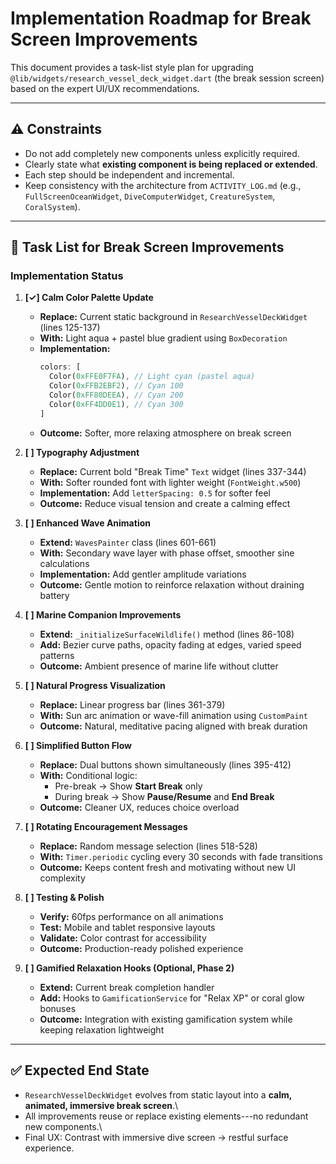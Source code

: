 # Implementation Roadmap for Break Screen Improvements

This document provides a task-list style plan for upgrading
`@lib/widgets/research_vessel_deck_widget.dart` (the break session
screen) based on the expert UI/UX recommendations.

------------------------------------------------------------------------

## ⚠️ Constraints

-   Do not add completely new components unless explicitly required.
-   Clearly state what **existing component is being replaced or
    extended**.
-   Each step should be independent and incremental.
-   Keep consistency with the architecture from `ACTIVITY_LOG.md` (e.g.,
    `FullScreenOceanWidget`, `DiveComputerWidget`, `CreatureSystem`,
    `CoralSystem`).

------------------------------------------------------------------------

## 📝 Task List for Break Screen Improvements

### Implementation Status

1.  **[✓] Calm Color Palette Update**
    -   **Replace:** Current static background in `ResearchVesselDeckWidget` (lines 125-137)
    -   **With:** Light aqua + pastel blue gradient using `BoxDecoration`
    -   **Implementation:**
        ```dart
        colors: [
          Color(0xFFE0F7FA), // Light cyan (pastel aqua)
          Color(0xFFB2EBF2), // Cyan 100
          Color(0xFF80DEEA), // Cyan 200
          Color(0xFF4DD0E1), // Cyan 300
        ]
        ```
    -   **Outcome:** Softer, more relaxing atmosphere on break screen

2.  **[ ] Typography Adjustment**
    -   **Replace:** Current bold "Break Time" `Text` widget (lines 337-344)
    -   **With:** Softer rounded font with lighter weight (`FontWeight.w500`)
    -   **Implementation:** Add `letterSpacing: 0.5` for softer feel
    -   **Outcome:** Reduce visual tension and create a calming effect

3.  **[ ] Enhanced Wave Animation**
    -   **Extend:** `WavesPainter` class (lines 601-661)
    -   **With:** Secondary wave layer with phase offset, smoother sine calculations
    -   **Implementation:** Add gentler amplitude variations
    -   **Outcome:** Gentle motion to reinforce relaxation without draining battery

4.  **[ ] Marine Companion Improvements**
    -   **Extend:** `_initializeSurfaceWildlife()` method (lines 86-108)
    -   **Add:** Bezier curve paths, opacity fading at edges, varied speed patterns
    -   **Outcome:** Ambient presence of marine life without clutter

5.  **[ ] Natural Progress Visualization**
    -   **Replace:** Linear progress bar (lines 361-379)
    -   **With:** Sun arc animation or wave-fill animation using `CustomPaint`
    -   **Outcome:** Natural, meditative pacing aligned with break duration

6.  **[ ] Simplified Button Flow**
    -   **Replace:** Dual buttons shown simultaneously (lines 395-412)
    -   **With:** Conditional logic:
        -   Pre-break → Show **Start Break** only
        -   During break → Show **Pause/Resume** and **End Break**
    -   **Outcome:** Cleaner UX, reduces choice overload

7.  **[ ] Rotating Encouragement Messages**
    -   **Replace:** Random message selection (lines 518-528)
    -   **With:** `Timer.periodic` cycling every 30 seconds with fade transitions
    -   **Outcome:** Keeps content fresh and motivating without new UI complexity

8.  **[ ] Testing & Polish**
    -   **Verify:** 60fps performance on all animations
    -   **Test:** Mobile and tablet responsive layouts
    -   **Validate:** Color contrast for accessibility
    -   **Outcome:** Production-ready polished experience

9.  **[ ] Gamified Relaxation Hooks (Optional, Phase 2)**
    -   **Extend:** Current break completion handler
    -   **Add:** Hooks to `GamificationService` for "Relax XP" or coral glow bonuses
    -   **Outcome:** Integration with existing gamification system while keeping relaxation lightweight

------------------------------------------------------------------------

## ✅ Expected End State

-   `ResearchVesselDeckWidget` evolves from static layout into a **calm,
    animated, immersive break screen**.\
-   All improvements reuse or replace existing elements---no redundant
    new components.\
-   Final UX: Contrast with immersive dive screen → restful surface
    experience.
